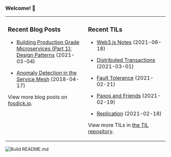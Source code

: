 ### Welcome! 👋
<!--
- 🔭 I’m currently working on ...
- 🌱 I’m currently learning ...
- 👯 I’m looking to collaborate on ...
- 🤔 I’m looking for help with ...
- 💬 Ask me about ...
- 📫 How to reach me: ...
- 😄 Pronouns: ...
- ⚡ Fun fact: ...
-->

<table>
<tr>
<td valign="top" width="50%">

### Recent Blog Posts
<!-- Blog entries start -->
- [Building Production Grade Microservices (Part 1): Design Patterns](https://www.fosdick.io/2021/03/04/building-production-grade-microservices-part-1.html) (2021-03-04)

- [Anomaly Detection in the Service Mesh](https://www.fosdick.io/2018/04/17/anomaly-detection-in-the-service-mesh.html) (2018-04-17)
<!-- Blog entries end -->
View more blog posts on [fosdick.io](https://www.fosdick.io/).

</td>

<td valign="top" width="50%">

### Recent TILs
<!-- TILs start -->
- [Web3.js Notes](https://github.com/fosdickio/til/blob/main/ethereum/web3.js-notes.md) (2021-06-18)

- [Distributed Transactions](https://github.com/fosdickio/til/blob/main/distributed-computing/09-distributed-transactions.md) (2021-03-01)

- [Fault Tolerance](https://github.com/fosdickio/til/blob/main/distributed-computing/08-fault-tolerance.md) (2021-02-21)

- [Paxos and Friends](https://github.com/fosdickio/til/blob/main/distributed-computing/06-paxos-and-friends.md) (2021-02-19)

- [Replication](https://github.com/fosdickio/til/blob/main/distributed-computing/07-replication.md) (2021-02-18)
<!-- TILs end -->
View more TILs in [the TIL repository](https://github.com/fosdickio/til).

</td>
</tr>
</table>

![Build README.md](https://github.com/fosdickio/fosdickio/workflows/Build%20README.md/badge.svg)
